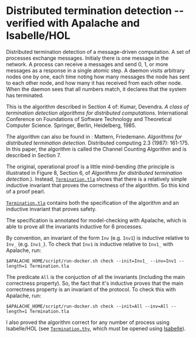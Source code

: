 # Distributed termination detection -- verified with Apalache and Isabelle/HOL

Distributed termination detection of a message-driven computation.  A set of
processes exchange messages.  Initialy there is one message in the network.  A
process can receive a messages and send 0, 1, or more messages as a response in
a single atomic step.  A daemon visits arbitrary nodes one by one, each time
noting how many messages the node has sent to each other node, and how many it
has received from each other node.  When the daemon sees that all numbers
match, it declares that the system has terminated.

This is the algorithm described in Section 4 of: Kumar, Devendra.  *A class of
termination detection algorithms for distributed computations.* International
Conference on Foundations of Software Technology and Theoretical Computer
Science.  Springer, Berlin, Heidelberg, 1985.

The algorithm can also be found in : Mattern, Friedemann. *Algorithms for
distributed termination detection.* Distributed computing 2.3 (1987): 161-175.
In this paper, the algorithm is called the Channel Counting Algorithm and is
described in Section 7.

The original, operational proof is a little mind-bending (the principle is
illustrated in Figure 8, Section 6, of *Algorithms for distributed termination
detection.*). Instead, [`Termination.tla`](Termination.tla) shows that there is
a relatively simple inductive invariant that proves the correctness of the
algorithm. So this kind of a proof pearl.

[`Termination.tla`](Termination.tla) contains both the specification of the
algorithm and an inductive invariant that proves safety.

The specification is annotated for model-checking with Apalache, which is able
to prove all the invariants inductive for 6 processes.

By convention, an invariant of the form `Inv` (e.g. `Inv1`) is inductive
relative to `Inv_` (e.g. `Inv1_`).  To check that `Inv1` is inductive
relative to `Inv1_` with Apalache, run:

```
$APALACHE_HOME/script/run-docker.sh check --init=Inv1_ --inv=Inv1 --length=1 Termination.tla
```

The predicate `All` is the conjuction of all the invariants (including the main correctness property).
So, the fact that it's inductive proves that the main correctness property is an invariant of the protocol.
To check this with Apalache, run:

```
$APALACHE_HOME/script/run-docker.sh check --init=All --inv=All --length=1 Termination.tla
```

I also proved the algorithm correct for any number of process using Isabelle/HOL
(see [`Termination.thy`](Termination.thy), which must be opened using
[Isabelle](https://isabelle.in.tum.de/)).
